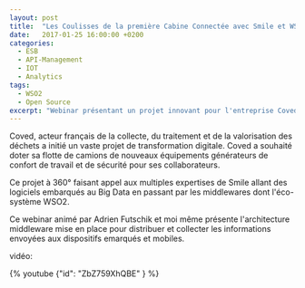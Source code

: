 ```yaml
---
layout: post
title:  "Les Coulisses de la première Cabine Connectée avec Smile et WSO2"
date:   2017-01-25 16:00:00 +0200
categories:
  - ESB
  - API-Management
  - IOT
  - Analytics
tags:
  - WSO2
  - Open Source
excerpt: "Webinar présentant un projet innovant pour l'entreprise Coved de Cabine Connectée avec l'éco-système WSO2"
---
```


Coved, acteur français de la collecte, du traitement et de la valorisation des déchets a initié un vaste projet de transformation digitale. Coved a souhaité doter sa flotte de camions de nouveaux équipements générateurs de confort de travail et de sécurité pour ses collaborateurs.

Ce projet à 360° faisant appel aux multiples expertises de Smile allant des logiciels embarqués au Big Data en passant par les middlewares dont l'éco-système WSO2.

Ce webinar animé par Adrien Futschik et moi même présente l'architecture middleware mise en place pour distribuer et collecter les informations envoyées aux dispositifs emarqués et mobiles.

vidéo:

{% youtube {"id": "ZbZ759XhQBE" } %}
